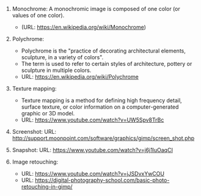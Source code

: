 1. Monochrome: A monochromic image is composed of one color (or values of one color).
    - (URL: https://en.wikipedia.org/wiki/Monochrome)
    
2. Polychrome: 
    - Polychrome is the "practice of decorating architectural elements, sculpture, in a variety of colors". 
    - The term is used to refer to certain styles of architecture, pottery or sculpture in multiple colors.
    - URL: https://en.wikipedia.org/wiki/Polychrome

3. Texture mapping: 
    - Texture mapping is a method for defining high frequency detail, surface texture, or color information on a computer-generated graphic or 3D model. 
    - URL: https://www.youtube.com/watch?v=UW5Spv8TrBc

4. Screenshot: URL: http://support.moonpoint.com/software/graphics/gimp/screen_shot.php
5. Snapshot: URL: https://www.youtube.com/watch?v=j6j1luOaqCI
6. Image retouching: 
    - URL: https://www.youtube.com/watch?v=jJSDvxYwCOU
    - URL: https://digital-photography-school.com/basic-photo-retouching-in-gimp/
